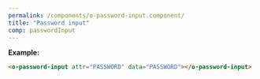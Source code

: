 ```yaml
---
permalink: /components/o-password-input.component/
title: "Password input"
comp: passwordInput
---
```


**Example:**

```html
<o-password-input attr="PASSWORD" data="PASSWORD"></o-password-input>
```
